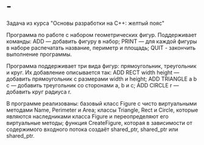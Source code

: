 # -
Задача из курса "Основы разработки на С++: желтый пояс"

Программа по работе с набором геометрических фигур. Поддерживает команды:
  ADD — добавить фигуру в набор;
  PRINT — для каждой фигуры в наборе распечатать название, периметр и площадь;
  QUIT - закончить выполнение программы.
  
Программа поддерживает три вида фигур: прямоугольник, треугольник и круг. Их добавление описывается так:
  ADD RECT width height — добавить прямоугольник с размерами width и height;
  ADD TRIANGLE a b c — добавить треугольник со сторонами a, b и c;
  ADD CIRCLE r — добавить круг радиуса r.
  
В программе реализованы: 
  базовый класс Figure с чисто виртуальными методами Name, Perimeter и Area;
  классы Triangle, Rect и Circle, которые являются наследниками класса Figure и переопределяют его виртуальные методы;
  функция CreateFigure, которая в зависимости от содержимого входного потока создаёт shared_ptr<Rect>, 
    shared_ptr<Triangle> или shared_ptr<Circle>.
